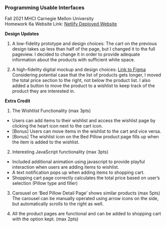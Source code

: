 ### Programming Usable Interfaces <br>
Fall 2021 MHCI Carnegie Mellon University <br>
Homework 6a
Website Link: <a href="https://fluff-puff-6a.netlify.app/index.html"> Netlify Deployed Website </a>

<b>Design Updates</b>
1. A low-fidelity prototype and design choices: The cart on the previous design takes up less than half of the page, but I changed it to the full pageview. I decided to change it in order to provide adequate information about the products with sufficient white space. 

2. A high-fidelity digital mockup and design choices:
<a href="https://www.figma.com/file/nRG88n1pAcfixPyXNyiG7v/Interactive-Prototype-(Develop)?node-id=0%3A1">Link to Figma </a>
Considering potential case that the list of products gets longer, I moved the total price section to the right, not below the product list. I also added a button to move the product to a wishlist to keep track of the product they are interested in. 

<b>Extra Credit</b>

1. The Wishtlist Functionality (max 3pts)
- Users can add items to their wishlist and access the wishlist page by clicking the heart icon next to the cart icon. 
- [Bonus] Users can move items in the wishlist to the cart and vice versa. 
- [Bonus] The wishlist icon on the Bed Pillow product page fills up when the item is added to the wishlist. 

2. Interesting JavaScript functionality (max 3pts)
- Included additional animation using javascript to provide playful interaction when users are adding items to wishlist.
- A text notification pops up when adding items to shopping cart.
- Shopping cart page correctly calculates the total price based on user’s selection (Pillow type and filler)

3. Carousel on ‘Bed Pillow Detail Page’ shows similar products (max 5pts) 
The carousel can be manually operated using arrow icons on the side, but automatically scrolls to the right as well. 

4. All the product pages are functional and can be added to shopping cart with the option kept. (max 2pts)

